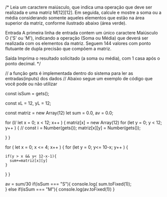 /*
Leia um caractere maiúsculo, que indica uma operação que deve ser realizada e uma 
matriz M[12][12]. Em seguida, calcule e mostre a soma ou a média considerando somente 
aqueles elementos que estão na área superior da matriz, conforme ilustrado abaixo 
(área verde).


Entrada
A primeira linha de entrada contem um único caractere Maiúsculo O ('S' ou 'M'), 
indicando a operação (Soma ou Média) que deverá ser realizada com os elementos da 
matriz. Seguem 144 valores com ponto flutuante de dupla precisão que compõem a matriz.

Saída
Imprima o resultado solicitado (a soma ou média), com 1 casa após o ponto decimal.
*/

// a função gets é implementada dentro do sistema para ler as entradas(inputs) dos dados
// Abaixo segue um exemplo de código que você pode ou não utilizar

const isSum = gets();

const xL = 12,
  yL = 12;
  
const matriz = new Array(12)
let sum = 0.0,
  av = 0.0;

for (l/ let x = 0; x < 12; x++   ) {
  matriz[x] = new Array(12)
  for (let y = 0; y < 12; y++   ) {
   // const i = Number(gets());
    matriz[x][y] = Number(gets());
    
  }
}
  
for ( let x = 0; x <= 4; x++   ) {
  for (let y = 0; y<= 10-x; y++  ) {
   
    if(y > x && y< 12-x-1){
      sum+=matriz[x][y]
    } 
    
  }
}

av = sum/30
if(isSum === "S"){
  console.log( sum.toFixed(1));  
} else if(isSum === "M"){
  console.log(av.toFixed(1))
}

